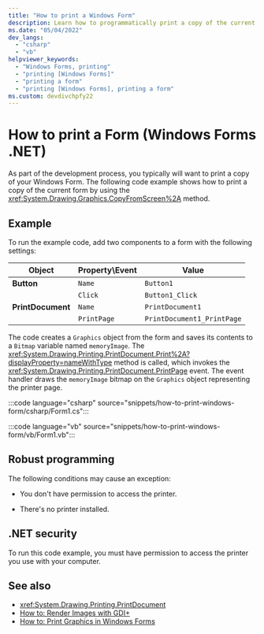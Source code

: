 ```yaml
---
title: "How to print a Windows Form"
description: Learn how to programmatically print a copy of the current Windows Form by using the CopyFromScreen method.
ms.date: "05/04/2022"
dev_langs: 
  - "csharp"
  - "vb"
helpviewer_keywords: 
  - "Windows Forms, printing"
  - "printing [Windows Forms]"
  - "printing a form"
  - "printing [Windows Forms], printing a form"
ms.custom: devdivchpfy22
---
```


# How to print a Form (Windows Forms .NET)

As part of the development process, you typically will want to print a copy of your Windows Form. The following code example shows how to print a copy of the current form by using the <xref:System.Drawing.Graphics.CopyFromScreen%2A> method.

## Example

To run the example code, add two components to a form with the following settings:

| Object            | Property\Event | Value            |
|-------------------|----------------|------------------|
| **Button**        | `Name`         | `Button1`        |
|                   | `Click`        | `Button1_Click`  |
| **PrintDocument** | `Name`         | `PrintDocument1` |
|                   | `PrintPage`    | `PrintDocument1_PrintPage` |

The code creates a `Graphics` object from the form and saves its contents to a `Bitmap` variable named `memoryImage`. The <xref:System.Drawing.Printing.PrintDocument.Print%2A?displayProperty=nameWithType> method is called, which invokes the <xref:System.Drawing.Printing.PrintDocument.PrintPage> event. The event handler draws the `memoryImage` bitmap on the `Graphics` object representing the printer page.

:::code language="csharp" source="snippets/how-to-print-windows-form/csharp/Form1.cs":::

:::code language="vb" source="snippets/how-to-print-windows-form/vb/Form1.vb":::

## Robust programming

The following conditions may cause an exception:

- You don't have permission to access the printer.

- There's no printer installed.

## .NET security

To run this code example, you must have permission to access the printer you use with your computer.

## See also

- <xref:System.Drawing.Printing.PrintDocument>
- [How to: Render Images with GDI+](/dotnet/desktop/winforms/advanced/how-to-render-images-with-gdi?view=netframeworkdesktop-4.8&preserve-view=true)
- [How to: Print Graphics in Windows Forms](/dotnet/desktop/winforms/advanced/how-to-print-graphics-in-windows-forms?view=netframeworkdesktop-4.8&preserve-view=true)
